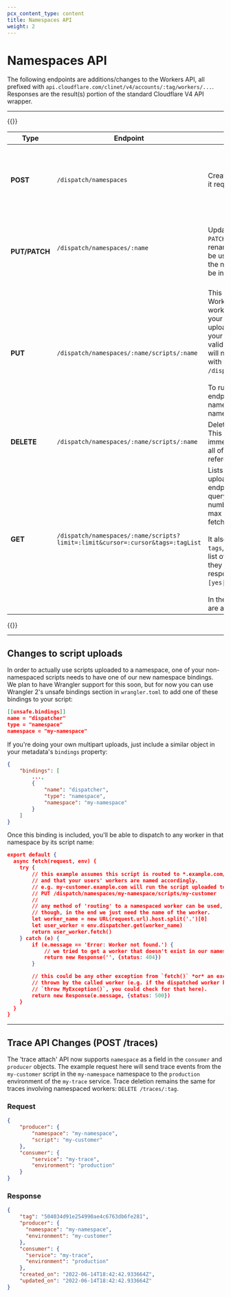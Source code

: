 ```yaml
---
pcx_content_type: content
title: Namespaces API
weight: 2
---
```


# Namespaces API

The following endpoints are additions/changes to the Workers API, all prefixed with `api.cloudflare.com/clinet/v4/accounts/:tag/workers/...`. Responses are the result(s) portion of the standard Cloudflare V4 API wrapper.

---

{{<table-wrap>}}

<table style="width:100%;border:1">
  <thead>
    <tr>
      <th>Type</th>
      <th>Endpoint</th>
      <th>Action</th>
      <th>Request</th>
      <th>Response</th>
    </tr>
  </thead>
  <tbody>
    <tr>
      <td>
        <strong>POST</strong>
      </td>
      <td><code>/dispatch/namespaces</code></td>
      <td style="text-align:left">
        Creates a new namespace. For now, it requires only a name.
      </td>
      <td> 
      { <br>
          "name": "my-namespace"
      }</td>
      <td>{ <br>
    "namespace_id": "6e30dc7a91384ca3ab8e9b772a325aef", <br>
    "namespace_name": "my-namespace",<br>
    "created_on": "2022-06-12T16:38:49.725635Z",<br>
    "created_by": "b41a07502ca94198ae750e9b658b3747",<br>
    "modified_on": "2022-06-12T16:38:49.725635Z",<br>
    "modified_by": "b41a07502ca94198ae750e9b658b3747"<br>
}
</td>
    </tr>
    <tr>
      <td>
        <strong>
          PUT/PATCH 
        </strong>
      </td>
      <td><code>/dispatch/namespaces/:name
      </code></td>
      <td style="text-align:left">
        Updates a namespace. Both <code>PATH</code> and <code>PATCH</code> behave the same and will rename the namespace. <code>PUT</code> can also be used to create a namespace, but the name field is required and won't be inferred from the request.
      </td>
      <td>{<br>
    "name": "my-namespace"
}
</td>
<td>{<br>
    "namespace_id": "6e30dc7a91384ca3ab8e9b772a325aef",<br>
    "namespace_name": "my-namespace",<br>
    "created_on": "2022-06-12T16:38:49.725635Z",<br>
    "created_by": "b41a07502ca94198ae750e9b658b3747",<br>
    "modified_on": "2022-06-14T16:38:49.725635Z",<br>
    "modified_by": "b41a07502ca94198ae750e9b658b3747"<br>
}
</td>
    </tr>
    <tr>
      <td>
        <strong>
         PUT
        </strong>
      </td>
      <td><code>/dispatch/namespaces/:name/scripts/:name</code></td>
      <td style="text-align:left">This is the same as our standard Worker upload API but will upload the worker <em>to a namespace</em> instead of to your account in general. Workers uploaded this way will not appear on your dashboard.  They also won't be valid options for routes.Instead, you will need to be listed using the API with GET call: <code>GET /dispatch/namespaces/:name/scripts</code>.
      <br> 
      <br>
      To run workers uploaded to this endpoint, you will need a non-namespaced script with a namespace binding. </td>
      <td></td>
      <td></td>
    </tr>
    <tr>
      <td>
        <strong>
          DELETE
        </strong>
      </td>
      <td><code>/dispatch/namespaces/:name/scripts/:name</code></td>
      <td style="text-align:left">Deletes a script from a namespace. This will fully delete the given script, immediately making it unavailable to all of the namespace bindings referencing this namespace.</td>
      <td></td>
      <td></td>
    </tr>
    <tr>
      <td>
        <strong>
         GET
        </strong>
      </td>
      <td><code>/dispatch/namespaces/:name/scripts?limit=:limit&cursor=:cursor&tags=:tagList</code></td>
      <td style="text-align:left">Lists the Workers that have been uploaded to this namespace. This endpoint is paginated using the query parameters <code>limit</code> (to limit the number of results given, default and max of 1000) and <code>cursor</code> (for fetching pages after the first).
      <br>
      <br>
      It also accepts the query parameter <code>tags</code>, which is a comma-separated list of script <code>tags</code> and whether or not they should be included in the response, in the format <code>tag-name:[yes|no]</code>.
      <br>
      <br>
      In the API wrapper, pagination results are also included.
      </td>
      <td></td>
      <td>
    {<br>
      "id": "first-script-name", <br>
      "etag": "5a5fded5f0199bb1e897a3bb5b6f88066e56dc53434c8e9517106ce4d9a99e0a",<br>
      "handlers": [
        "fetch"
      ],<br>
      "modified_on": "2022-06-14T17:23:36.834567Z",<br>
      "created_on": "2022-06-14T17:23:36.834567Z",<br>
      "usage_model": "bundled",<br>
      "routes": null <br>
     }<br>
<br>
{<br>
    "result_info": {<br>
        "count": 20,<br>
        "cursor": "some-script-name"<br>
    }<br>
}

</td>
    
  </tbody>
</table>

{{</table-wrap>}}

---

## Changes to script uploads

In order to actually use scripts uploaded to a namespace, one of your non-namespaced scripts needs to have one of our new namespace bindings. We plan to have Wrangler support for this soon, but for now you can use Wrangler 2's unsafe bindings section in `wrangler.toml` to add one of these bindings to your script:

```json
[[unsafe.bindings]]
name = "dispatcher"
type = "namespace"
namespace = "my-namespace"
```

If you're doing your own multipart uploads, just include a similar object in your metadata's `bindings` property:

```json
{
    "bindings": [
        ...,
        {
            "name": "dispatcher",
            "type": "namespace",
            "namespace": "my-namespace"
        }
    ]
}
```

Once this binding is included, you'll be able to dispatch to any worker in that namespace by its script name:

```json
export default {
  async fetch(request, env) {
    try {
        // this example assumes this script is routed to *.example.com/*
        // and that your users' workers are named accordingly.
        // e.g. my-customer.example.com will run the script uploaded to
        // PUT /dispatch/namespaces/my-namespace/scripts/my-customer
        //
        // any method of 'routing' to a namespaced worker can be used,
        // though, in the end we just need the name of the worker.
        let worker_name = new URL(request.url).host.split('.')[0]
        let user_worker = env.dispatcher.get(worker_name)
        return user_worker.fetch()
    } catch (e) {
        if (e.message == 'Error: Worker not found.') {
            // we tried to get a worker that doesn't exist in our namespace
            return new Response('', {status: 404})
        }

        // this could be any other exception from `fetch()` *or* an exception
        // thrown by the called worker (e.g. if the dispatched worker has 
        // `throw MyException()`, you could check for that here).
        return new Response(e.message, {status: 500})
    }
  }
}
```

---

## Trace API Changes (POST /traces)

The 'trace attach' API now supports `namespace` as a field in the `consumer` and `producer` objects. The example request here will send trace events from the `my-customer` script in the `my-namespace` namespace to the `production` environment of the `my-trace` service.
Trace deletion remains the same for traces involving namespaced workers: `DELETE /traces/:tag`.

### Request

```json
{
    "producer": {
        "namespace": "my-namespace",
        "script": "my-customer"
    },
    "consumer": {
        "service": "my-trace",
        "environment": "production"
    }
}
```

### Response

```json
{
    "tag": "504034d91e254990ae4c6763db6fe281",
    "producer": {
      "namespace": "my-namespace",
      "environment": "my-customer"
    },
    "consumer": {
      "service": "my-trace",
      "environment": "production"
    },
    "created_on": "2022-06-14T18:42:42.933664Z",
    "updated_on": "2022-06-14T18:42:42.933664Z"
}
```